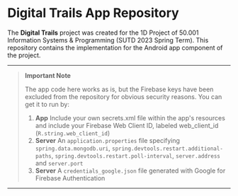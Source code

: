 # Digital Trails App Repository

The **Digital Trails** project was created for the 1D Project of 50.001 Information Systems & Programming (SUTD 2023 Spring Term). This repository contains the implementation for the Android app component of the project.

***
> **Important Note**
>
> The app code here works as is, but the Firebase keys have been excluded from the repository for obvious security reasons. You can get it to run by:
>
> 1. **App** Include your own secrets.xml file within the app's resources and include your Firebase Web Client ID, labeled web_client_id (`R.string.web_client_id`)
> 2. **Server** An `application.properties` file specifying `spring.data.mongodb.uri`, `spring.devtools.restart.additional-paths`, `spring.devtools.restart.poll-interval`, `server.address` and `server.port`
> 3. **Server** A `credentials_google.json` file generated with Google for Firebase Authentication
***
